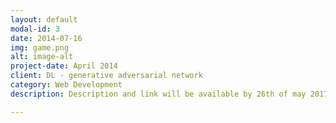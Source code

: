 ```yaml
---
layout: default
modal-id: 3
date: 2014-07-16
img: game.png
alt: image-alt
project-date: April 2014
client: DL - generative adversarial network
category: Web Development
description: Description and link will be available by 26th of may 2017

---
```


